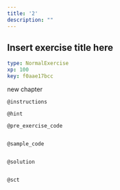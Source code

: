 ```yaml
---
title: '2'
description: ""
---
```


## Insert exercise title here

```yaml
type: NormalExercise 
xp: 100 
key: f0aae17bcc   
```


new chapter


`@instructions`


`@hint`


`@pre_exercise_code`

```{python}

```


`@sample_code`

```{python}

```


`@solution`

```{python}

```


`@sct`

```{python}

```


